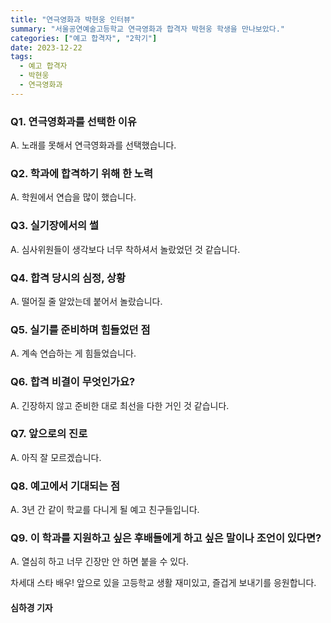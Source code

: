 ```yaml
---
title: "연극영화과 박현웅 인터뷰"
summary: "서울공연예술고등학교 연극영화과 합격자 박현웅 학생을 만나보았다."
categories: ["예고 합격자", "2학기"]
date: 2023-12-22
tags:
  - 예고 합격자
  - 박현웅
  - 연극영화과
---
```


### Q1. 연극영화과를 선택한 이유
A. 노래를 못해서 연극영화과를 선택했습니다.

### Q2. 학과에 합격하기 위해 한 노력
A. 학원에서 연습을 많이 했습니다.

### Q3. 실기장에서의 썰
A. 심사위원들이 생각보다 너무 착하셔서 놀랐었던 것 같습니다.

### Q4. 합격 당시의 심정, 상황
A. 떨어질 줄 알았는데 붙어서 놀랐습니다.

### Q5. 실기를 준비하며 힘들었던 점
A. 계속 연습하는 게 힘들었습니다.

### Q6. 합격 비결이 무엇인가요?
A. 긴장하지 않고 준비한 대로 최선을 다한 거인 것 같습니다.

### Q7. 앞으로의 진로
A. 아직 잘 모르겠습니다.

### Q8. 예고에서 기대되는 점
A. 3년 간 같이 학교를 다니게 될 예고 친구들입니다.

### Q9. 이 학과를 지원하고 싶은 후배들에게 하고 싶은 말이나 조언이 있다면?
A. 열심히 하고 너무 긴장만 안 하면 붙을 수 있다.

차세대 스타 배우! 앞으로 있을 고등학교 생활 재미있고, 즐겁게 보내기를 응원합니다.

#### 심하경 기자
